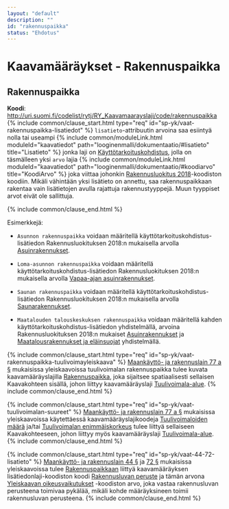 ```yaml
---
layout: "default"
description: ""
id: "rakennuspaikka"
status: "Ehdotus"
---
```

# Kaavamääräykset - Rakennuspaikka

## Rakennuspaikka
**Koodi**: <http://uri.suomi.fi/codelist/rytj/RY_Kaavamaarayslaji/code/rakennuspaikka>
{% include common/clause_start.html type="req" id="sp-yk/vaat-rakennuspaikka-lisatiedot" %}
```lisatieto```-attribuutin arvoina saa esiintyä nolla tai useampi {% include common/moduleLink.html moduleId="kaavatiedot" path="looginenmalli/dokumentaatio/#lisatieto" title="Lisatieto" %} jonka laji on [Käyttötarkoituskohdistus](http://uri.suomi.fi/codelist/rytj/RY_Kaavamaarayksen_Lisatiedonlaji/code/kayttotarkoituskohdistus), jolla on täsmälleen yksi ```arvo``` lajia {% include common/moduleLink.html moduleId="kaavatiedot" path="looginenmalli/dokumentaatio/#koodiarvo" title="KoodiArvo" %} joka viittaa johonkin [Rakennusluokitus 2018](http://uri.suomi.fi/codelist/jhs/rakennus_1_20180712)-koodiston koodiin. Mikäli vähintään yksi lisätieto on annettu, saa rakennuspaikkaan rakentaa vain lisätietojen avulla rajattuja rakennustyyppejä. Muun tyyppiset arvot eivät ole sallittuja.  
<!-- MRL 44 §, 72 § ja 77 § huomiointi -->
{% include common/clause_end.html %}

Esimerkkejä:<br>
* ```Asunnon rakennuspaikka``` voidaan määritellä käyttötarkoituskohdistus-lisätiedon Rakennusluokituksen 2018:n mukaisella arvolla [Asuinrakennukset](http://uri.suomi.fi/codelist/jhs/rakennus_1_20180712/code/01).

* ```Loma-asunnon rakennuspaikka``` voidaan määritellä käyttötarkoituskohdistus-lisätiedon Rakennusluokituksen 2018:n mukaisella arvolla [Vapaa-ajan asuinrakennukset](http://uri.suomi.fi/codelist/jhs/rakennus_1_20180712/code/02).

* ```Saunan rakennuspaikka``` voidaan määritellä käyttötarkoituskohdistus-lisätiedon Rakennusluokituksen 2018:n mukaisella arvolla [Saunarakennukset](http://uri.suomi.fi/codelist/jhs/rakennus_1_20180712/code/1910).

* ```Maatalouden talouskeskuksen rakennuspaikka``` voidaan määritellä kahden käyttötarkoituskohdistus-lisätiedon yhdistelmällä, arvoina Rakennusluokituksen 2018:n mukaiset [Asuinrakennukset](http://uri.suomi.fi/codelist/jhs/rakennus_1_20180712/code/01) ja [Maatalousrakennukset ja eläinsuojat](http://uri.suomi.fi/codelist/jhs/rakennus_1_20180712/code/14) yhdistelmällä.

{% include common/clause_start.html type="req" id="sp-yk/vaat-rakennuspaikka-tuulivoimayleiskaava" %}
[Maankäyttö- ja rakennuslain 77 a §](https://www.finlex.fi/fi/laki/ajantasa/1999/19990132#L10aP77a) mukaisissa yleiskaavoissa tuulivoimalan rakennuspaikka tulee kuvata kaavamääräyslajilla [Rakennuspaikka](http://uri.suomi.fi/codelist/rytj/RY_Kaavamaarayslaji/code/rakennuspaikka), joka sijaitsee spatiaalisesti sellaisen Kaavakohteen sisällä, johon liittyy kaavamääräyslaji [Tuulivoimala-alue](http://uri.suomi.fi/codelist/rytj/RY_Kaavamaarayslaji/code/tuulivoimalaAlue).
{% include common/clause_end.html %}

{% include common/clause_start.html type="req" id="sp-yk/vaat-tuulivoimalan-suureet" %}
[Maankäyttö- ja rakennuslain 77 a §](https://www.finlex.fi/fi/laki/ajantasa/1999/19990132#L10aP77a) mukaisissa yleiskaavoissa käytettäessä kaavamääräyslajikoodeja [Tuulivoimaloiden määrä](http://uri.suomi.fi/codelist/rytj/RY_Kaavamaarayslaji/code/tuulivoimaloidenMaara) ja/tai [Tuulivoimalan enimmäiskorkeus](http://uri.suomi.fi/codelist/rytj/RY_Kaavamaarayslaji/code/tuulivoimalanEnimmaiskorkeus) tulee liittyä sellaiseen Kaavakohteeseen, johon liittyy myös kaavamääräyslaji [Tuulivoimala-alue](http://uri.suomi.fi/codelist/rytj/RY_Kaavamaarayslaji/code/tuulivoimalaAlue).
{% include common/clause_end.html %}

{% include common/clause_start.html type="req" id="sp-yk/vaat-44-72-lisatieto" %}
[Maankäyttö- ja rakennuslain 44 §](https://www.finlex.fi/fi/laki/ajantasa/1999/19990132#L5P44) ja [72 §](https://www.finlex.fi/fi/laki/ajantasa/1999/19990132#L10P72) mukaisissa yleiskaavoissa tulee [Rakennuspaikkaan](http://uri.suomi.fi/codelist/rytj/RY_Kaavamaarayslaji/code/rakennuspaikka) liittyä kaavamääräyksen lisätiedonlaji-koodiston koodi [Rakennusluvan peruste](http://uri.suomi.fi/codelist/rytj/RY_Kaavamaarayksen_Lisatiedonlaji/code/rakennusluvanPeruste) ja tämän arvona [Yleiskaavan oikeusvaikutukset](https://koodistot.suomi.fi/codescheme;registryCode=rytj;schemeCode=oikeusvaik_YK) -koodiston arvo, joka vastaa rakennusluvan perusteena toimivaa pykälää, mikäli kohde määräyksineen toimii rakennusluvan perusteena.
{% include common/clause_end.html %}